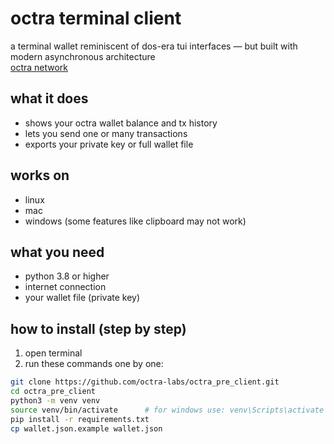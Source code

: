 # octra terminal client

a terminal wallet reminiscent of dos-era tui interfaces — but built with modern asynchronous architecture  
[octra network](https://octra.network)

## what it does

- shows your octra wallet balance and tx history  
- lets you send one or many transactions  
- exports your private key or full wallet file  

## works on

- linux  
- mac  
- windows (some features like clipboard may not work)

## what you need

- python 3.8 or higher  
- internet connection  
- your wallet file (private key)

## how to install (step by step)

1. open terminal  
2. run these commands one by one:

```bash
git clone https://github.com/octra-labs/octra_pre_client.git
cd octra_pre_client
python3 -m venv venv
source venv/bin/activate      # for windows use: venv\Scripts\activate
pip install -r requirements.txt
cp wallet.json.example wallet.json
